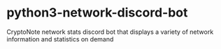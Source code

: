# python3-network-discord-bot
CryptoNote network stats discord bot that displays a variety of network information and statistics on demand
